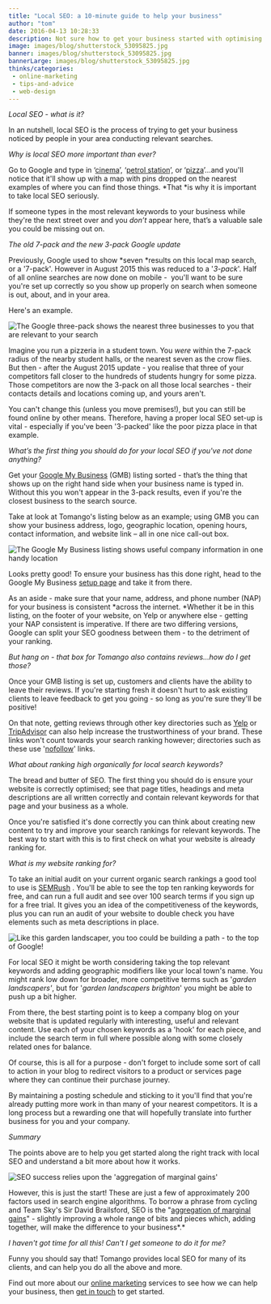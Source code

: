 ```yaml
---
title: "Local SEO: a 10-minute guide to help your business"
author: "tom"
date: 2016-04-13 10:28:33
description: Not sure how to get your business started with optimising for local search? We've put together a handy guide to get you up and running.
image: images/blog/shutterstock_53095825.jpg
banner: images/blog/shutterstock_53095825.jpg
bannerLarge: images/blog/shutterstock_53095825.jpg
thinks/categories: 
 - online-marketing
 - tips-and-advice
 - web-design
---
```


*Local SEO - what is it?*

In an nutshell, local SEO is the process of trying to get your business noticed by people in your area conducting relevant searches.

*Why is local SEO more important than ever?*

Go to Google and type in ‘[cinema](https://www.google.co.uk/webhp?sourceid=chrome-instant&amp;ion=1&amp;espv=2&amp;ie=UTF-8#q=cinema)’, ‘[petrol station](https://www.google.co.uk/webhp?sourceid=chrome-instant&amp;ion=1&amp;espv=2&amp;ie=UTF-8#q=petrol%20station)’, or ‘[pizza](https://www.google.co.uk/webhp?sourceid=chrome-instant&amp;ion=1&amp;espv=2&amp;ie=UTF-8#q=pizza)’…and you'll notice that it'll show up with a map with pins dropped on the nearest examples of where you can find those things. *That *is why it is important to take local SEO seriously.

If someone types in the most relevant keywords to your business while they're the next street over and you *don’t* appear here, that’s a valuable sale you could be missing out on.

*The old 7-pack and the new 3-pack Google update*

Previously, Google used to show *seven *results on this local map search, or a '7-pack'. However in August 2015 this was reduced to a '*3-pack*'. Half of all online searches are now done on mobile -  you'll want to be sure you're set up correctly so you show up properly on search when someone is out, about, and in your area.

Here's an example.

![](images/blog/pizza-3pack.png "The Google three-pack shows the nearest three businesses to you that are relevant to your search")

Imagine you run a pizzeria in a student town. You *were* within the 7-pack radius of the nearby student halls, or the nearest seven as the crow flies. But then - after the August 2015 update - you realise that three of your competitors fall closer to the hundreds of students hungry for some pizza. Those competitors are now the 3-pack on all those local searches - their contacts details and locations coming up, and yours aren't.

You can't change this (unless you move premises!), but you can still be found online by other means. Therefore, having a proper local SEO set-up is vital - especially if you've been '3-packed' like the poor pizza place in that example.

*What’s the first thing you should do for your local SEO if you've not done anything?*

Get your [Google My Business](https://www.google.com/business/) (GMB) listing sorted - that’s the thing that shows up on the right hand side when your business name is typed in. Without this you won't appear in the 3-pack results, even if you're the closest business to the search source.

Take at look at Tomango's listing below as an example; using GMB you can show your business address, logo, geographic location, opening hours, contact information, and website link – all in one nice call-out box.

![](images/blog/Tomango-Google-Business-box-1.png "The Google My Business listing shows useful company information in one handy location")

Looks pretty good! To ensure your business has this done right, head to the Google My Business [setup page](https://www.google.com/business/) and take it from there.

As an aside - make sure that your name, address, and phone number (NAP) for your business is consistent *across the internet. *Whether it be in this listing, on the footer of your website, on Yelp or anywhere else - getting your NAP consistent is imperative. If there are two differing versions, Google can split your SEO goodness between them - to the detriment of your ranking.

*But hang on - that box for Tomango also contains reviews...how do I get those?*

Once your GMB listing is set up, customers and clients have the ability to leave their reviews. If you're starting fresh it doesn't hurt to ask existing clients to leave feedback to get you going - so long as you're sure they'll be positive!

On that note, getting reviews through other key directories such as [Yelp](http://www.yelp.co.uk/) or [TripAdvisor](https://www.tripadvisor.co.uk/) can also help increase the trustworthiness of your brand. These links won't count towards your search ranking however; directories such as these use '[nofollow](https://en.wikipedia.org/wiki/Nofollow)' links.

*What about ranking high organically for local search keywords?*

The bread and butter of SEO. The first thing you should do is ensure your website is correctly optimised; see that page titles, headings and meta descriptions are all written correctly and contain relevant keywords for that page and your business as a whole.

Once you're satisfied it's done correctly you can think about creating new content to try and improve your search rankings for relevant keywords. The best way to start with this is to first check on what your website is already ranking for.

*What is my website ranking for?*

To take an initial audit on your current organic search rankings a good tool to use is [SEMRush](https://www.semrush.com) . You'll be able to see the top ten ranking keywords for free, and can run a full audit and see over 100 search terms if you sign up for a free trial. It gives you an idea of the competitiveness of the keywords, plus you can run an audit of your website to double check you have elements such as meta descriptions in place.

![](images/blog/shutterstock_303618548.jpg "Like this garden landscaper, you too could be building a path - to the top of Google!")

For local SEO it might be worth considering taking the top relevant keywords and adding geographic modifiers like your local town's name. You might rank low down for broader, more competitive terms such as '*garden landscapers'*, but for '*garden landscapers brighton*' you might be able to push up a bit higher.

From there, the best starting point is to keep a company blog on your website that is updated regularly with interesting, useful and relevant content. Use each of your chosen keywords as a 'hook' for each piece, and include the search term in full where possible along with some closely related ones for balance.

Of course, this is all for a purpose - don't forget to include some sort of call to action in your blog to redirect visitors to a product or services page where they can continue their purchase journey.

By maintaining a posting schedule and sticking to it you'll find that you're already putting more work in than many of your nearest competitors. It is a long process but a rewarding one that will hopefully translate into further business for you and your company.

*Summary*

The points above are to help you get started along the right track with local SEO and understand a bit more about how it works.

![](images/blog/shutterstock_239321740.jpg "SEO success relies upon the 'aggregation of marginal gains'")

However, this is just the start! These are just a few of approximately 200 factors used in search engine algorithms. To borrow a phrase from cycling and Team Sky's Sir David Brailsford, SEO is the "[aggregation of marginal gains](http://www.bbc.co.uk/news/magazine-34247629)" - slightly improving a whole range of bits and pieces which, adding together, will make the difference to your business*.*

*I haven't got time for all this! Can't I get someone to do it for me?*

Funny you should say that! Tomango provides local SEO for many of its clients, and can help you do all the above and more.

Find out more about our [online marketing](/creates/digital-marketing/) services to see how we can help your business, then [get in touch](/contact/) to get started.



